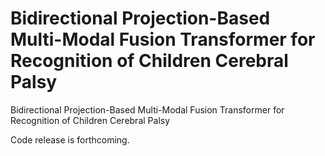 # Bidirectional Projection-Based  Multi-Modal Fusion Transformer for Recognition of Children Cerebral Palsy
Bidirectional Projection-Based  Multi-Modal Fusion Transformer for Recognition of Children Cerebral Palsy


Code release is forthcoming.
